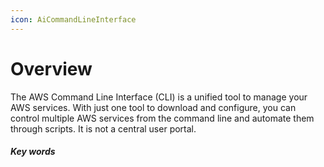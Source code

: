 ```yaml
---
icon: AiCommandLineInterface
---
```

# Overview
The AWS Command Line Interface (CLI) is a unified tool to manage your AWS services. With just one tool to download and configure, you can control multiple AWS services from the command line and automate them through scripts. It is not a central user portal.




##### Key words

